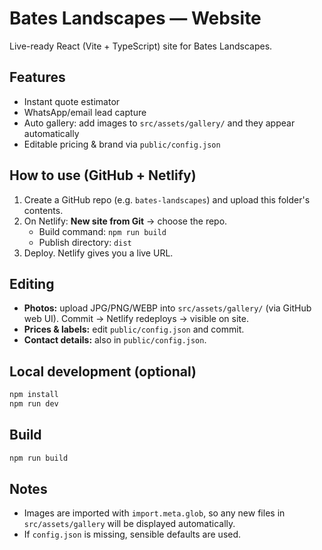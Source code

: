 # Bates Landscapes — Website

Live-ready React (Vite + TypeScript) site for Bates Landscapes.

## Features
- Instant quote estimator
- WhatsApp/email lead capture
- Auto gallery: add images to `src/assets/gallery/` and they appear automatically
- Editable pricing & brand via `public/config.json`

## How to use (GitHub + Netlify)
1. Create a GitHub repo (e.g. `bates-landscapes`) and upload this folder's contents.
2. On Netlify: **New site from Git** → choose the repo.
   - Build command: `npm run build`
   - Publish directory: `dist`
3. Deploy. Netlify gives you a live URL.

## Editing
- **Photos:** upload JPG/PNG/WEBP into `src/assets/gallery/` (via GitHub web UI). Commit → Netlify redeploys → visible on site.
- **Prices & labels:** edit `public/config.json` and commit.
- **Contact details:** also in `public/config.json`.

## Local development (optional)
```bash
npm install
npm run dev
```

## Build
```bash
npm run build
```

## Notes
- Images are imported with `import.meta.glob`, so any new files in `src/assets/gallery` will be displayed automatically.
- If `config.json` is missing, sensible defaults are used.
